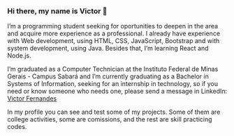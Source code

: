 ### Hi there, my name is Victor 👋
I’m a programming student seeking for oportunities to deepen in the area and acquire more experience as a professional. I already have experience with Web development, using HTML, CSS, JavaScript, Bootstrap and with system development, using Java. Besides that, I’m learning React and Node.js.

I’m graduated as a Computer Technician at the Instituto Federal de Minas Gerais - Campus Sabará and I’m currently graduating as a Bachelor in Systems of Information, seeking for an internship in technology, so if you need or know someone who needs one, please send a message in LinkedIn:
<a class="badge-base__link LI-simple-link" href="https://br.linkedin.com/in/victor-fernandes-9286a8238?trk=profile-badge">Victor Fernandes</a>

In my profile you can see and test some of my projects. Some of them are college activities, some are comissions, and the rest are skill practicing codes.
